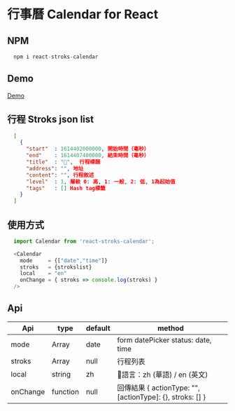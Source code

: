 # 行事曆 Calendar for React

## NPM
```js
  npm i react-stroks-calendar
```

## Demo
[Demo](https://1987showsun.github.io/calendar-for-react/index.html)

## 行程 Stroks json list
```json
  [
    {
      "start"  : 1614402000000, 開始時間（毫秒）
      "end"    : 1614407400000, 結束時間（毫秒）
      "title"  : "",  行程標題
      "address": "", 地址
      "content": "", 行程敘述
      "level"  : 1, 層級 0: 高, 1: 一般, 2: 低, 1為起始值
      "tags"   : [] Hash tag標籤
    }
  ]
```

## 使用方式
```js
  import Calendar from 'react-stroks-calendar';

  <Calendar
    mode     = {["date","time"]}
    stroks   = {strokslist}
    local    = "en"
    onChange = { stroks => console.log(stroks) }
  />
```

## Api
| Api                 | type              | default | method                                           |
| ------------------- | ----------------- | ------- | ------------------------------------------------ |
| mode                | Array             | date    | form datePicker status: date, time               | 
| stroks              | Array             | null    | 行程列表                                          |
| local               | string            | zh      | 語言：zh (華語) / en (英文)                        |
| onChange            | function          | null    | 回傳結果 { actionType: "", [actionType]: {}, stroks: [] }